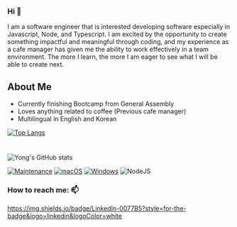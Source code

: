 ### Hi 👋

I am a software engineer that is interested developing software especially in Javascript, Node, and Typescript. I am excited by the opportunity to create something impactful and meaningful through coding, and my experience as a cafe manager has given me the ability to work effectively in a team environment. The more I learn, the more I am eager to see what I will be able to create next.

## About Me

- Currently finishing Bootcamp from General Assembly
- Loves anything related to coffee (Previous cafe manager)
- Multilingual in English and Korean

[![Top Langs](https://github-readme-stats.vercel.app/api/top-langs/?username=pyongho1&layout=compact)](https://github.com/anuraghazra/github-readme-stats)

#

![Yong's GitHub stats](https://github-readme-stats.vercel.app/api?username=pyongho1&show_icons=true&theme=radical)

[![Maintenance](https://img.shields.io/badge/Maintained%3F-yes-green.svg)](https://GitHub.com/pyongho1/StrapDown.js/graphs/commit-activity)
[![macOS](https://svgshare.com/i/ZjP.svg)](https://svgshare.com/i/ZjP.svg)
[![Windows](https://svgshare.com/i/ZhY.svg)](https://svgshare.com/i/ZhY.svg)
![NodeJS](https://img.shields.io/badge/node.js-6DA55F?style=for-the-badge&logo=node.js&logoColor=white)

### How to reach me: 📫

<a href="https://www.linkedin.com/in/yong-ho-park/">https://img.shields.io/badge/LinkedIn-0077B5?style=for-the-badge&logo=linkedin&logoColor=white</a>

#

<!--
**pyongho1/pyongho1** is a ✨ _special_ ✨ repository because its `README.md` (this file) appears on your GitHub profile.

Here are some ideas to get you started:

- 🔭 I’m currently working on ...
- 🌱 I’m currently learning ...
- 👯 I’m looking to collaborate on ...
- 🤔 I’m looking for help with ...
- 💬 Ask me about ...
- 📫 How to reach me: ...
- 😄 Pronouns: ...
- ⚡ Fun fact: ...
-->

